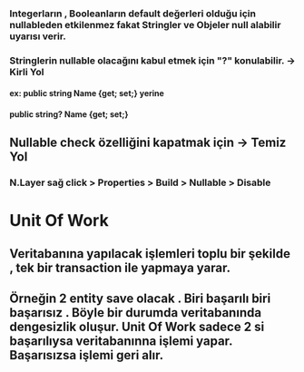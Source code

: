 ﻿### Integerların , Booleanların default değerleri olduğu için nullableden etkilenmez fakat Stringler ve Objeler null alabilir uyarısı verir. 
### Stringlerin  nullable olacağını kabul etmek için "?" konulabilir. -> Kirli Yol
#### ex: public string Name {get; set;} yerine
#### public string? Name {get; set;} 

## Nullable check özelliğini kapatmak için  -> Temiz Yol
### N.Layer sağ click > Properties > Build > Nullable > Disable

# Unit Of Work
## Veritabanına yapılacak işlemleri toplu bir şekilde , tek bir transaction ile yapmaya yarar. 
## Örneğin 2 entity save olacak . Biri başarılı biri başarısız . Böyle bir durumda veritabanında dengesizlik oluşur. Unit Of Work sadece 2 si başarılıysa veritabanınna işlemi yapar. Başarısızsa işlemi geri alır.
